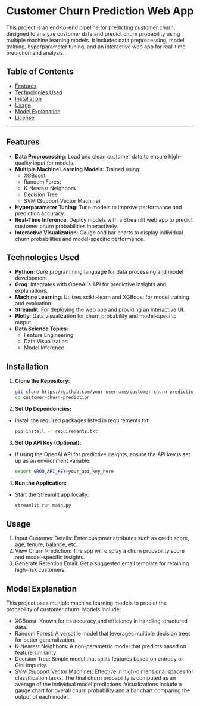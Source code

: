 # Customer Churn Prediction Web App

This project is an end-to-end pipeline for predicting customer churn, designed to analyze customer data and predict churn probability using multiple machine learning models. It includes data preprocessing, model training, hyperparameter tuning, and an interactive web app for real-time prediction and analysis.

## Table of Contents
- [Features](#features)
- [Technologies Used](#technologies-used)
- [Installation](#installation)
- [Usage](#usage)
- [Model Explanation](#model-explanation)
- [License](#license)

---

## Features

- **Data Preprocessing**: Load and clean customer data to ensure high-quality input for models.
- **Multiple Machine Learning Models**: Trained using:
  - XGBoost
  - Random Forest
  - K-Nearest Neighbors
  - Decision Tree
  - SVM (Support Vector Machine)
- **Hyperparameter Tuning**: Tune models to improve performance and prediction accuracy.
- **Real-Time Inference**: Deploy models with a Streamlit web app to predict customer churn probabilities interactively.
- **Interactive Visualization**: Gauge and bar charts to display individual churn probabilities and model-specific performance.

## Technologies Used

- **Python**: Core programming language for data processing and model development.
- **Groq**: Integrates with OpenAI's API for predictive insights and explanations.
- **Machine Learning**: Utilizes scikit-learn and XGBoost for model training and evaluation.
- **Streamlit**: For deploying the web app and providing an interactive UI.
- **Plotly**: Data visualization for churn probability and model-specific output.
- **Data Science Topics**: 
  - Feature Engineering
  - Data Visualization
  - Model Inference

## Installation

1. **Clone the Repository**:
   ```bash
   git clone https://github.com/your-username/customer-churn-prediction.git
   cd customer-churn-prediction

2. **Set Up Dependencies:**

- Install the required packages listed in requirements.txt:
  ```bash
  pip install -r requirements.txt
  
3. **Set Up API Key (Optional):**
- If using the OpenAI API for predictive insights, ensure the API key is set up as an environment variable:
  ```bash
  export GROQ_API_KEY=your_api_key_here
4. **Run the Application:**
- Start the Streamlit app locally:
  ```bash
  streamlit run main.py
  
## Usage
1. Input Customer Details: Enter customer attributes such as credit score, age, tenure, balance, etc.
2. View Churn Prediction: The app will display a churn probability score and model-specific insights.
3. Generate Retention Email: Get a suggested email template for retaining high-risk customers.

## Model Explanation
This project uses multiple machine learning models to predict the probability of customer churn. Models include:

- XGBoost: Known for its accuracy and efficiency in handling structured data.
- Random Forest: A versatile model that leverages multiple decision trees for better generalization.
- K-Nearest Neighbors: A non-parametric model that predicts based on feature similarity.
- Decision Tree: Simple model that splits features based on entropy or Gini impurity.
- SVM (Support Vector Machine): Effective in high-dimensional spaces for classification tasks.
The final churn probability is computed as an average of the individual model predictions. Visualizations include a gauge chart for overall churn probability and a bar chart comparing the output of each model.
